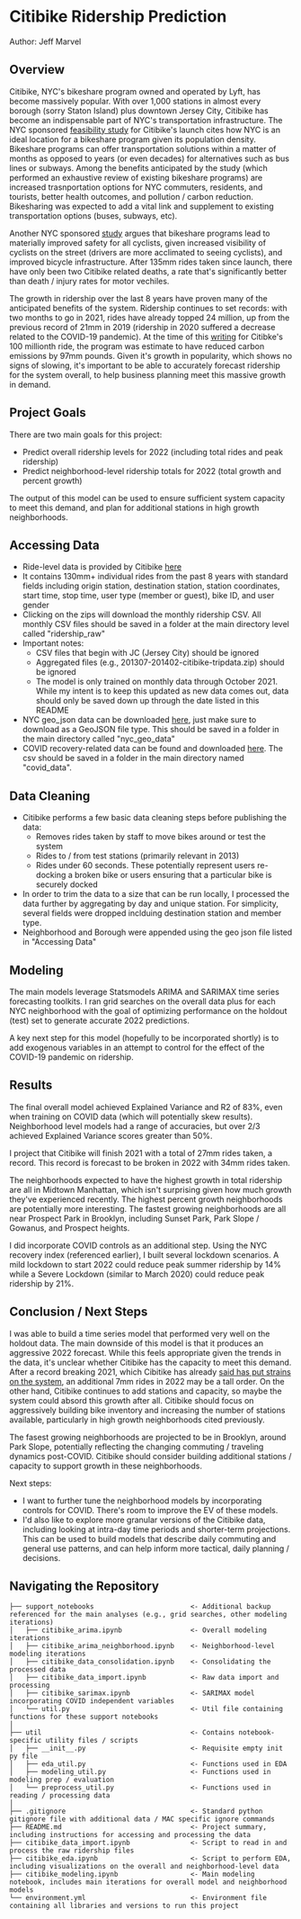 # Citibike Ridership Prediction
Author: Jeff Marvel

## Overview

Citibike, NYC's bikeshare program owned and operated by Lyft, has become massively popular. With over 1,000 stations in almost every borough (sorry Staton Island) plus downtown Jersey City, Citibike has become an indispensable part of NYC's transportation infrastructure. The NYC sponsored [feasibility study](https://www1.nyc.gov/assets/planning/download/pdf/plans/transportation/bike_share_complete.pdf) for Citibike's launch cites how NYC is an ideal location for a bikeshare program given its population density. Bikeshare programs can offer transportation solutions within a matter of months as opposed to years (or even decades) for alternatives such as bus lines or subways. Among the benefits anticipated by the study (which performed an exhaustive review of existing bikeshare programs) are increased trasnportation options for NYC commuters, residents, and tourists, better health outcomes, and pollution / carbon reduction. Bikesharing was expected to add a vital link and supplement to existing transportation options (buses, subways, etc). 

Another NYC sponsored [study](https://www1.nyc.gov/html/dot/html/bicyclists/bike-ridership-safety.shtml) argues that bikeshare programs lead to materially improved safety for all cyclists, given increased visibility of cyclists on the street (drivers are more acclimated to seeing cyclists), and improved bicycle infrastructure. After 135mm rides taken since launch, there have only been two Citibike related deaths, a rate that's significantly better than death / injury rates for motor vechiles.

The growth in ridership over the last 8 years have proven many of the anticipated benefits of the system. Ridership continues to set records: with two months to go in 2021, rides have already topped 24 million, up from the previous record of 21mm in 2019 (ridership in 2020 suffered a decrease related to the COVID-19 pandemic). At the time of this [writing](https://ride.citibikenyc.com/blog/100million) for Citibke's 100 millionth ride, the program was estimate to have reduced carbon emissions by 97mm pounds. Given it's growth in popularity, which shows no signs of slowing, it's important to be able to accurately forecast ridership for the system overall, to help business planning meet this massive growth in demand.

## Project Goals

There are two main goals for this project:
* Predict overall ridership levels for 2022 (including total rides and peak ridership)
* Predict neighborhood-level ridership totals for 2022 (total growth and percent growth)

The output of this model can be used to ensure sufficient system capacity to meet this demand, and plan for additional stations in high growth neighborhoods.

## Accessing Data

* Ride-level data is provided by Citibike [here](https://s3.amazonaws.com/tripdata/index.html)
* It contains 130mm+ individual rides from the past 8 years with standard fields including origin station, destination station, station coordinates, start time, stop time, user type (member or guest), bike ID, and user gender
* Clicking on the zips will download the monthly ridership CSV. All monthly CSV files should be saved in a folder at the main directory level called "ridership_raw"
* Important notes:
  * CSV files that begin with JC (Jersey City) should be ignored
  * Aggregated files (e.g., 201307-201402-citibike-tripdata.zip) should be ignored
  * The model is only trained on monthly data through October 2021. While my intent is to keep this updated as new data comes out, data should only be saved down up through the date listed in this README
* NYC geo_json data can be downloaded [here](https://data.cityofnewyork.us/City-Government/2010-Neighborhood-Tabulation-Areas-NTAs-/cpf4-rkhq), just make sure to download as a GeoJSON file type. This should be saved in a folder in the main directory called "nyc_geo_data"
* COVID recovery-related data can be found and downloaded [here](https://www.investopedia.com/new-york-city-nyc-economic-recovery-index-5072042). The csv should be saved in a folder in the main directory named "covid_data".

## Data Cleaning

* Citibike performs a few basic data cleaning steps before publishing the data:
  * Removes rides taken by staff to move bikes around or test the system
  * Rides to / from test stations (primarily relevant in 2013)
  * Rides under 60 seconds. These potentially represent users re-docking a broken bike or users ensuring that a particular bike is securely docked
* In order to trim the data to a size that can be run locally, I processed the data further by aggregating by day and unique station. For simplicity, several fields were dropped inclduing destination station and member type.
* Neighborhood and Borough were appended using the geo json file listed in "Accessing Data"

## Modeling

The main models leverage Statsmodels ARIMA and SARIMAX time series forecasting toolkits. I ran grid searches on the overall data plus for each NYC neighborhood with the goal of optimizing performance on the holdout (test) set to generate accurate 2022 predictions.

A key next step for this model (hopefully to be incorporated shortly) is to add exogenous variables in an attempt to control for the effect of the COVID-19 pandemic on ridership.

## Results

The final overall model achieved Explained Variance and R2 of 83%, even when training on COVID data (which will potentially skew results). Neighborhood level models had a range of accuracies, but over 2/3 achieved Explained Variance scores greater than 50%.

I project that Citibike will finish 2021 with a total of 27mm rides taken, a record. This record is forecast to be broken in 2022 with 34mm rides taken. 

The neighborhoods expected to have the highest growth in total ridership are all in Midtown Manhattan, which isn't surprising given how much growth they've experienced recently. The highest percent growth neighborhoods are potentially more interesting. The fastest growing neighborhoods are all near Prospect Park in Brooklyn, including Sunset Park, Park Slope / Gowanus, and Prospect heights.

I did incorporate COVID controls as an additional step. Using the NYC recovery index (referenced earlier), I built several lockdown scenarios. A mild lockdown to start 2022 could reduce peak summer ridership by 14% while a Severe Lockdown (similar to March 2020) could reduce peak ridership by 21%.

## Conclusion / Next Steps

I was able to build a time series model that performed very well on the holdout data. The main downside of this model is that it produces an aggressive 2022 forecast. While this feels appropriate given the trends in the data, it's unclear whether Citibike has the capacity to meet this demand. After a record breaking 2021, which Cibitike has already [said has put strains on the system](https://ride.citibikenyc.com/blog/ridershiprecords), an additional 7mm rides in 2022 may be a tall order. On the other hand, Citibike continues to add stations and capacity, so maybe the system could absord this growth after all. Citibike should focus on aggressively building bike inventory and increasing the number of stations available, particularly in high growth neighborhoods cited previously.

The fasest growing neighborhoods are projected to be in Brooklyn, around Park Slope, potentially reflecting the changing commuting / traveling dynamics post-COVID. Citibike should consider building additional stations / capacity to support growth in these neighborhoods.

Next steps:
* I want to further tune the neighborhood models by incorporating controls for COVID. There's room to improve the EV of these models. 
* I'd also like to explore more granular versions of the Citibike data, including looking at intra-day time periods and shorter-term projections. This can be used to build models that describe daily commuting and general use patterns, and can help inform more tactical, daily planning / decisions.

## Navigating the Repository
```
├── support_notebooks                        <- Additional backup referenced for the main analyses (e.g., grid searches, other modeling iterations)
│   ├── citibike_arima.ipynb                 <- Overall modeling iterations
│   ├── citibike_arima_neighborhood.ipynb    <- Neighborhood-level modeling iterations
│   ├── citibike_data_consolidation.ipynb    <- Consolidating the processed data
│   ├── citibike_data_import.ipynb           <- Raw data import and processing
│   ├── citibike_sarimax.ipynb               <- SARIMAX model incorporating COVID independent variables
│   └── util.py                              <- Util file containing functions for these support notebooks
│
├── util                                     <- Contains notebook-specific utility files / scripts
│   ├── __init__.py                          <- Requisite empty init py file
│   ├── eda_util.py                          <- Functions used in EDA
│   ├── modeling_util.py                     <- Functions used in modeling prep / evaluation
│   └── preprocess_util.py                   <- Functions used in reading / processing data
│
├── .gitignore                               <- Standard python gitignore file with additional data / MAC specific ignore commands
├── README.md                                <- Project summary, including instructions for accessing and processing the data
├── citibike_data_import.ipynb               <- Script to read in and process the raw ridership files
├── citibike_eda.ipynb                       <- Script to perform EDA, including visualizations on the overall and neighborhood-level data
├── citibike_modeling.ipynb                  <- Main modeling notebook, includes main iterations for overall model and neighborhood models
└── environment.yml                          <- Environment file containing all libraries and versions to run this project
```
